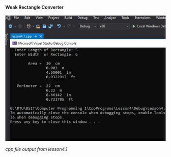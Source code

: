 
#### Weak Rectangle Converter






![OutputCPP](.//Res/OUTPUT_CPP_DALE,ACEBO-CEIT-37-101A.JPG)

*cpp file output from lesson4.1*
